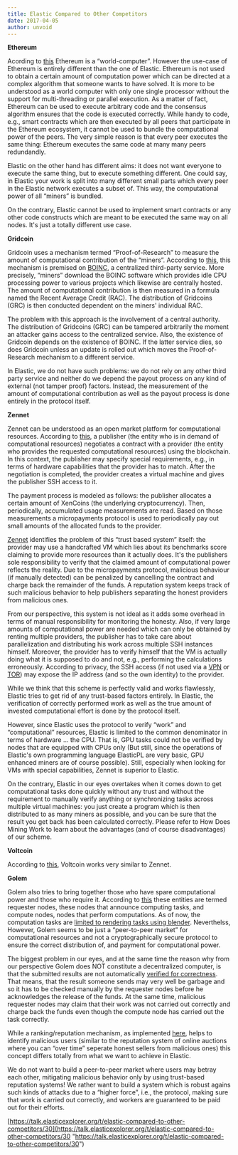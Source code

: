 ```yaml
---
title: Elastic Compared to Other Competitors
date: 2017-04-05
author: unvoid
---
```


**Ethereum**

Acording to [this](https://github.com/ethereum/wiki/wiki/What-is-Ethereum) Ethereum is a “world-computer”. However the use-case of Ethereum is entirely different than the one of Elastic. Ethereum is not used to obtain a certain amount of computation power which can be directed at a complex algorithm that someone wants to have solved. It is more to be understood as a world computer with only one single processor without the support for multi-threading or parallel execution. As a matter of fact, Ethereum can be used to execute arbitrary code and the consensus algorithm ensures that the code is executed correctly. While handy to code, e.g., smart contracts which are then executed by all peers that participate in the Ethereum ecosystem, it cannot be used to bundle the computational power of the peers. The very simple reason is that every peer executes the same thing: Ethereum executes the same code at many many peers redundandly.

Elastic on the other hand has different aims: it does not want everyone to execute the same thing, but to execute something different. One could say, in Elastic your work is split into many different small parts which every peer in the Elastic network executes a subset of. This way, the computational power of all “miners” is bundled.

On the contrary, Elastic cannot be used to implement smart contracts or any other code constructs which are meant to be executed the same way on all nodes. It's just a totally different use case.

**Gridcoin**

Gridcoin uses a mechanism termed “Proof-of-Research” to measure the amount of computational contribution of the “miners”. According to [this](http://wiki.gridcoin.us/Proof-of-Research), this mechanism is premised on [BOINC](http://boinc.berkeley.edu/wiki/How_BOINC_works), a centralized third-party service. More precisely, “miners” download the BOINC software which provides idle CPU processing power to various projects which likewise are centrally hosted. The amount of computational contribution is then measured in a formula named the Recent Average Credit (RAC). The distribution of Gridcoins (GRC) is then conducted dependent on the miners' individual RAC.

The problem with this approach is the involvement of a central authority. The distribution of Gridcoins (GRC) can be tampered arbitrarily the moment an attacker gains access to the centralized service. Also, the existence of Gridcoin depends on the existence of BOINC. If the latter service dies, so does Gridcoin unless an update is rolled out which moves the Proof-of-Research mechanism to a different service.

In Elastic, we do not have such problems: we do not rely on any other third party service and neither do we depend the payout process on any kind of external (not tamper proof) factors. Instead, the measurement of the amount of computational contribution as well as the payout process is done entirely in the protocol itself.

**Zennet**

Zennet can be understood as an open market platform for computational resources. According to [this](http://zennet.sc/about/index.html), a publisher (the entity who is in demand of computational resources) negotiates a contract with a provider (the entity who provides the requested computational resources) using the blockchain. In this context, the publisher may specify special requirements, e.g., in terms of hardware capabilities that the provider has to match. After the negotiation is completed, the provider creates a virtual machine and gives the publisher SSH access to it.

The payment process is modeled as follows: the publisher allocates a certain amount of XenCoins (the underlying cryptocurrency). Then, periodically, accumulated usage measurements are read. Based on those measurements a micropayments protocol is used to periodically pay out small amounts of the allocated funds to the provider.

[Zennet](http://zennet.sc/about/index.html) identifies the problem of this “trust based system” itself: the provider may use a handcrafted VM which lies about its benchmarks score claiming to provide more resources than it actually does. It's the publishers sole responsibility to verify that the claimed amount of computational power reflects the reality. Due to the micropayments protocol, malicious behaviour (if manually detected) can be penalized by cancelling the contract and charge back the remainder of the funds. A reputation system keeps track of such malicious behavior to help publishers separating the honest providers from malicious ones.

From our perspective, this system is not ideal as it adds some overhead in terms of manual responsibility for monitoring the honesty. Also, if very large amounts of computational power are needed which can only be obtained by renting multiple providers, the publisher has to take care about parallelization and distributing his work across multiple SSH instances himself. Moreover, the provider has to verify himself that the VM is actually doing what it is supposed to do and not, e.g., performing the calculations erroneously. According to privacy, the SSH access (if not used via a [VPN](https://en.wikipedia.org/wiki/Virtual_private_network) or [TOR](https://www.torproject.org/)) may expose the IP address (and so the own identity) to the provider.

While we think that this scheme is perfectly valid and works flawlessly, Elastic tries to get rid of any trust-based factors entirely. In Elastic, the verification of correctly performed work as well as the true amount of invested computational effort is done by the protocol itself.

However, since Elastic uses the protocol to verify “work” and “computational” resources, Elastic is limited to the common denominator in terms of hardware … the CPU. That is, GPU tasks could not be verified by nodes that are equipped with CPUs only (But still, since the operations of Elastic's own programming language ElasticPL are very basic, GPU enhanced miners are of course possible). Still, especially when looking for VMs with special capabilities, Zennet is superior to Elastic.

On the contrary, Elastic in our eyes overtakes when it comes down to get computational tasks done quickly without any trust and without the requirement to manually verify anything or synchronizing tasks across multiple virtual machines: you just create a program which is then distributed to as many miners as possible, and you can be sure that the result you get back has been calculated correctly. Please refer to How Does Mining Work to learn about the advantages (and of course disadvantages) of our scheme.

**Voltcoin**

According to [this](http://www.exvolt.com/), Voltcoin works very similar to Zennet.

**Golem**

Golem also tries to bring together those who have spare computational power and those who require it. According to [this](https://github.com/imapp-pl/golem/blob/dc2093da7c6140c40e975cacc3714af64fc170b1/README.md) these entities are termed requester nodes, these nodes that announce computing tasks, and compute nodes, nodes that perform computations. As of now, the computation tasks are [limited to rendering tasks using blender](https://github.com/imapp-pl/golem/tree/dc2093da7c6140c40e975cacc3714af64fc170b1/scripts). Neverthelss, However, Golem seems to be just a “peer-to-peer market” for computational resources and not a cryptographically secure protocol to ensure the correct distribution of, and payment for computational power.

The biggest problem in our eyes, and at the same time the reason why from our perspective Golem does NOT constitute a decentralized computer, is that the submitted results are not automatically [verified for correctness](https://en.wikipedia.org/wiki/Verifiable_computing). That means, that the result someone sends may very well be garbage and so it has to be checked manually by the requester nodes before he acknowledges the release of the funds. At the same time, malicious requester nodes may claim that their work was not carried out correctly and charge back the funds even though the compute node has carried out the task correctly.

While a ranking/reputation mechanism, as implemented [here](https://github.com/imapp-pl/golem/blob/dc2093da7c6140c40e975cacc3714af64fc170b1/golem/ranking/ranking.py), helps to identify malicious users (similar to the reputation system of online auctions where you can “over time” seperate honest sellers from malicious ones) this concept differs totally from what we want to achieve in Elastic.

We do not want to build a peer-to-peer market where users may betray each other, mitigating malicious behavior only by using trust-based reputation systems! We rather want to build a system which is robust agains such kinds of attacks due to a “higher force”, i.e., the protocol, making sure that work is carried out correctly, and workers are guaranteed to be paid out for their efforts.



[https://talk.elasticexplorer.org/t/elastic-compared-to-other-competitors/30](https://talk.elasticexplorer.org/t/elastic-compared-to-other-competitors/30 "https://talk.elasticexplorer.org/t/elastic-compared-to-other-competitors/30")